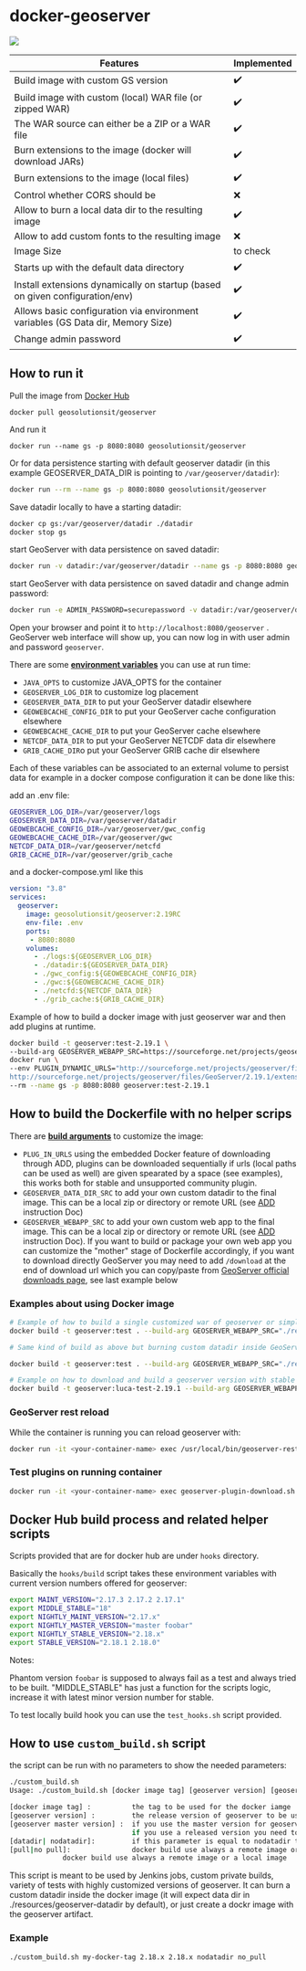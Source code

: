 # docker-geoserver

![](/docker_hub_deployment.png)

|Features| Implemented |
|--------|-------------|
|Build image with custom GS version|:heavy_check_mark:|
|Build image with custom (local) WAR file (or zipped WAR)|:heavy_check_mark:|
|The WAR source can either be a ZIP or a WAR file|:heavy_check_mark:|
|Burn extensions to the image (docker will download JARs)|:heavy_check_mark:|
|Burn extensions to the image (local files)|:heavy_check_mark:|
|Control whether CORS should be|:x:|
|Allow to burn a local data dir to the resulting image|:heavy_check_mark:|
|Allow to add custom fonts to the resulting image|:x:|
|Image Size| to check|
|Starts up with the default data directory|:heavy_check_mark:|
|Install extensions dynamically on startup (based on given configuration/env)|:heavy_check_mark:|
|Allows basic configuration via environment variables (GS Data dir, Memory Size)|:heavy_check_mark:|
|Change admin password|:heavy_check_mark:|

## How to run it

Pull the image from [Docker Hub](https://hub.docker.com/r/geosolutionsit/geoserver/)

`docker pull geosolutionsit/geoserver`

And run it

`docker run --name gs -p 8080:8080 geosolutionsit/geoserver`

Or for data persistence starting with default geoserver datadir (in this example GEOSERVER_DATA_DIR is pointing to `/var/geoserver/datadir`):

```bash
docker run --rm --name gs -p 8080:8080 geosolutionsit/geoserver
```

Save datadir locally to have a starting datadir:

```bash
docker cp gs:/var/geoserver/datadir ./datadir
docker stop gs
```

start GeoServer with data persistence on saved datadir:

```bash
docker run -v datadir:/var/geoserver/datadir --name gs -p 8080:8080 geosolutionsit/geoserver
```

start GeoServer with data persistence on saved datadir and change admin password:
```bash
docker run -e ADMIN_PASSWORD=securepassword -v datadir:/var/geoserver/datadir --name gs -p 8080:8080 geosolutionsit/geoserver
```
Open your browser and point it to `http://localhost:8080/geoserver` .
GeoServer web interface will show up, you can now log in with user admin and password `geoserver`.

There are some [**environment variables**](https://docs.docker.com/engine/reference/run/) you can use at run time:
- `JAVA_OPTS` to customize JAVA_OPTS for the container
- `GEOSERVER_LOG_DIR` to customize log placement
- `GEOSERVER_DATA_DIR` to put your GeoServer datadir elsewhere
- `GEOWEBCACHE_CONFIG_DIR` to put your GeoServer cache configuration elsewhere
- `GEOWEBCACHE_CACHE_DIR` to put your GeoServer cache elsewhere
- `NETCDF_DATA_DIR` to put your GeoServer NETCDF data dir elsewhere
- `GRIB_CACHE_DIR`o put your GeoServer GRIB cache dir elsewhere

Each of these variables can be associated to an external volume to persist data for example in a docker compose
configuration it can be done like this:

add an .env file:

```bash
GEOSERVER_LOG_DIR=/var/geoserver/logs
GEOSERVER_DATA_DIR=/var/geoserver/datadir
GEOWEBCACHE_CONFIG_DIR=/var/geoserver/gwc_config
GEOWEBCACHE_CACHE_DIR=/var/geoserver/gwc
NETCDF_DATA_DIR=/var/geoserver/netcfd
GRIB_CACHE_DIR=/var/geoserver/grib_cache
```

and a docker-compose.yml like this

```yml
version: "3.8"
services:
  geoserver:
    image: geosolutionsit/geoserver:2.19RC
    env-file: .env
    ports:
     - 8080:8080
    volumes:
      - ./logs:${GEOSERVER_LOG_DIR}
      - ./datadir:${GEOSERVER_DATA_DIR}
      - ./gwc_config:${GEOWEBCACHE_CONFIG_DIR}
      - ./gwc:${GEOWEBCACHE_CACHE_DIR}
      - ./netcfd:${NETCDF_DATA_DIR}
      - ./grib_cache:${GRIB_CACHE_DIR}
```

Example of how to build a docker image with just geoserver war and then add plugins at runtime.

```bash
docker build -t geoserver:test-2.19.1 \ 
--build-arg GEOSERVER_WEBAPP_SRC=https://sourceforge.net/projects/geoserver/files/GeoServer/2.19.1/geoserver-2.19.1-war.zip/download  .
docker run \
--env PLUGIN_DYNAMIC_URLS="http://sourceforge.net/projects/geoserver/files/GeoServer/2.19.1/extensions/geoserver-2.19.1-control-flow-plugin.zip \
http://sourceforge.net/projects/geoserver/files/GeoServer/2.19.1/extensions/geoserver-2.19.1-libjpeg-turbo-plugin.zip" \
--rm --name gs -p 8080:8080 geoserver:test-2.19.1
```

## How to build the Dockerfile with no helper scrips

There are [**build arguments**](https://docs.docker.com/engine/reference/commandline/build/) to customize the image:
- `PLUG_IN_URLS` using the embedded Docker feature of downloading through ADD, plugins can be downloaded sequentially if urls (local paths can be used as well) are given spearated by a space (see examples), this works both for stable and unsupported community plugin.
- `GEOSERVER_DATA_DIR_SRC` to add your own custom datadir to the final image. This can be a local zip or directory or remote URL (see [ADD](https://docs.docker.com/engine/reference/builder/#add) instruction Doc)
- `GEOSERVER_WEBAPP_SRC` to add your own custom web app to the final image. This can be a local zip or directory or remote URL (see [ADD](https://docs.docker.com/engine/reference/builder/#add) instruction Doc).
If you want to build or package your own web app you can customize the "mother" stage of Dockerfile accordingly, if you want to download directly GeoServer you may need to add `/download` at the end of download 
url which you can copy/paste from [GeoServer official downloads page](http://geoserver.org/download/), see last example below

### Examples about using Docker image

```bash
# Example of how to build a single customized war of geoserver or simply any vanilla one
docker build -t geoserver:test . --build-arg GEOSERVER_WEBAPP_SRC="./resources/geoserver/geoserver.war"

# Same kind of build as above but burning custom datadir inside GeoServer Docker image

docker build -t geoserver:test . --build-arg GEOSERVER_WEBAPP_SRC="./resources/geoserver/geoserver.war" --build-arg GEOSERVER_DATA_DIR_SRC="./resources/geoserver-datadir/"

# Example on how to download and build a geoserver version with stable plugins controlflow and libjpegturbo plugins burned in the image
docker build -t geoserver:luca-test-2.19.1 --build-arg GEOSERVER_WEBAPP_SRC="https://sourceforge.net/projects/geoserver/files/GeoServer/2.19.1/geoserver-2.19.1-war.zip/download" --build-arg PLUG_IN_URLS="http://sourceforge.net/projects/geoserver/files/GeoServer/2.19.1/extensions/geoserver-2.19.1-control-flow-plugin.zip http://sourceforge.net/projects/geoserver/files/GeoServer/2.19.1/extensions/geoserver-2.19.1-libjpeg-turbo-plugin.zip" .

```

### GeoServer rest reload

While the container is running you can reload geoserver with:

```bash
docker run -it <your-container-name> exec /usr/local/bin/geoserver-rest-reload.sh
```

### Test plugins on running container

```bash
docker run -it <your-container-name> exec geoserver-plugin-download.sh $CATALINA_BASE/webapps/$APP_LOCATION/WEB-INF/lib <space separated list of plugin urls>
```

## Docker Hub build process and related helper scripts

Scripts provided that are for docker hub are under `hooks` directory.

Basically the `hooks/build` script takes these environment variables with current version numbers offered for geoserver:

```bash
export MAINT_VERSION="2.17.3 2.17.2 2.17.1"
export MIDDLE_STABLE="18"
export NIGHTLY_MAINT_VERSION="2.17.x"
export NIGHTLY_MASTER_VERSION="master foobar"
export NIGHTLY_STABLE_VERSION="2.18.x"
export STABLE_VERSION="2.18.1 2.18.0"
```

Notes:

Phantom version `foobar` is supposed to always fail as a test and always tried to be built.
"MIDDLE_STABLE" has just a function for the scripts logic, increase it with latest minor version number for stable.

To test locally build hook you can use the `test_hooks.sh` script provided.

## How to use `custom_build.sh` script

the script can be run with no parameters to show the needed parameters:

```bash
./custom_build.sh
Usage: ./custom_build.sh [docker image tag] [geoserver version] [geoserver master version] [datadir| nodatadir] [pull|no pull];

[docker image tag] :          the tag to be used for the docker iamge
[geoserver version] :         the release version of geoserver to be used; you can set it to master if you want the last release
[geoserver master version] :  if you use the master version for geoserver you need to set it to the numerical value for the next release;
                              if you use a released version you need to put it to the release number
[datadir| nodatadir]:         if this parameter is equal to nodatadir the datadir is not burned in the docker images
[pull|no pull]:               docker build use always a remote image or a local image
             docker build use always a remote image or a local image
```

This script is meant to be used by Jenkins jobs, custom private builds, variety of tests with highly customized versions of geoserver.
It can burn a custom datadir inside the docker image (it will expect data dir in ./resources/geoserver-datadir by default), 
or just create a dockr image with the geoserver artifact.

### Example

```bash
./custom_build.sh my-docker-tag 2.18.x 2.18.x nodatadir no_pull
```
